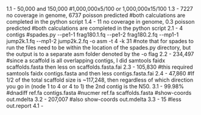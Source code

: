 1.1 - 50,000 and 150,000 #1,000,000x5/100 or 1,000,000x15/100
1.3 - 7227 no coverage in genome, 6737 poisson predicted #both calculations are completed in the python script
1.4 - 11 no coverage in genome, 0.3 poisson predicted #both calculations are completed in the python script
2.1 - 4 contigs #spades.py --pe1-1 frag180.1.fq --pe1-2 frag180.2.fq --mp1-1 jump2k.1.fq --mp1-2 jump2k.2.fq -o asm -t 4 -k 31
#note that for spades to run the files need to be within the location of the spades.py directory, but the output is to a separate asm folder denoted by the -o flag
2.2 - 234,497 #since a scaffold is all overlapping contigs, I did samtools faidx scaffolds.fasta then less on scaffolds.fasta.fai
2.3 - 105,830 #this required samtools faidx contigs.fasta and then less contigs.fasta.fai
2.4 - 47,860 #If 1/2 of the total scaffold size is ~117,248, then regardless of which direction you go in (node 1 to 4 or 4 to 1) the 2nd contig is the N50.
3.1 - 99.98% #dnadiff ref.fa contigs.fasta
#nucmer ref.fa scaffolds.fasta 
#show-coords out.mdelta 
3.2 - 207,007 #also show-coords out.mdelta
3.3 - 15 #less out.report
4.1 - 